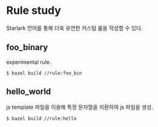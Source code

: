 # Rule study

Starlark 언어를 통해 더욱 유연한 커스텀 룰을 작성할 수 있다.

## foo_binary

experimental rule.

```
$ bazel build //rule:foo_bin
```

## hello_world

js template 파일을 이용해 특정 문자열을 치환하여 js 파일을 생성.

```
$ bazel build //rule:hello
```
